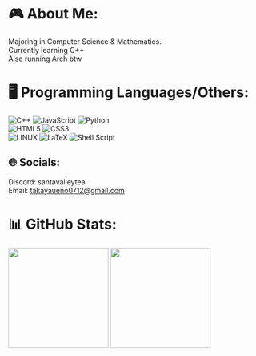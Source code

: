 # 🎮 About Me:
Majoring in Computer Science & Mathematics. <br>
Currently learning C++<br>
Also running Arch btw

# 🖥️ Programming Languages/Others:
![C++](https://img.shields.io/badge/c++-%2300599C.svg?style=for-the-badge&logo=c%2B%2B&logoColor=white) 
![JavaScript](https://img.shields.io/badge/javascript-%23323330.svg?style=for-the-badge&logo=javascript&logoColor=%23F7DF1E) 
![Python](https://img.shields.io/badge/python-3670A0?style=for-the-badge&logo=python&logoColor=ffdd54) <br>
![HTML5](https://img.shields.io/badge/html5-%23E34F26.svg?style=for-the-badge&logo=html5&logoColor=white) 
![CSS3](https://img.shields.io/badge/css3-%231572B6.svg?style=for-the-badge&logo=css3&logoColor=white) <br>
![LINUX](https://img.shields.io/badge/Linux-FCC624?style=for-the-badge&logo=linux&logoColor=black) 
![LaTeX](https://img.shields.io/badge/latex-%23008080.svg?style=for-the-badge&logo=latex&logoColor=white)
![Shell Script](https://img.shields.io/badge/shell_script-%23121011.svg?style=for-the-badge&logo=gnu-bash&logoColor=white) 

## 🌐 Socials:
Discord: santavalleytea<br>
Email: takayaueno0712@gmail.com

# 📊 GitHub Stats:
<p align = 'left'>
  <img height = "200px" src = https://github-readme-stats.vercel.app/api?username=santavalleytea&theme=gotham&hide_border=false&include_all_commits=true&count_private=true/>
  <img height = "200px" src = https://github-readme-stats.vercel.app/api/top-langs/?username=santavalleytea&theme=gotham&hide_border=false&include_all_commits=true&count_private=true&layout=compact
---
</p>

<!-- Proudly created with GPRM ( https://gprm.itsvg.in ) -->
